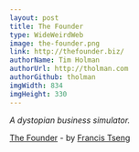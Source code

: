 ```yaml
---
layout: post
title: The Founder
type: WideWeirdWeb
image: the-founder.png
link: http://thefounder.biz/
authorName: Tim Holman
authorUrl: http://tholman.com
authorGithub: tholman
imgWidth: 834
imgHeight: 330
---
```


_A dystopian business simulator._

[The Founder](http://thefounder.biz/) - by [Francis Tseng](http://frnsys.com/)
